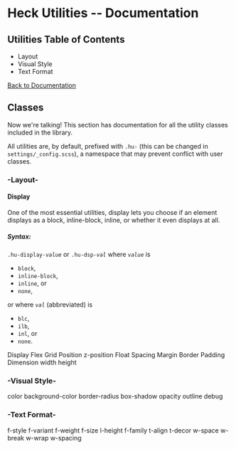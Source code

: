 # Heck Utilities -- Documentation
## Utilities Table of Contents
- Layout
- Visual Style
- Text Format

[Back to Documentation](../readme.md)


## Classes
Now we're talking! This section has documentation for all the utility classes included in the library.

All utilities are, by default, prefixed with `.hu-` (this can be changed in `settings/_config.scss`), a namespace that may prevent conflict with user classes.

### -Layout-

#### Display
One of the most essential utilities, display lets you choose if an element displays as a block, inline-block, inline, or whether it even displays at all. 
##### Syntax: 
<code>.hu-display-*value*</code> or <code>.hu-dsp-*val*</code>
where <code>*value*</code> is 
- `block`,
- `inline-block`,
- `inline`, or
- `none`,

or where <code>*val*</code> (abbreviated) is
- `blc`,
- `ilb`,
- `inl`, or
- `none`.



Display
  Flex
  Grid
Position
  z-position
Float
Spacing
  Margin
  Border
  Padding
Dimension
  width
  height

### -Visual Style-
color 
background-color
border-radius
box-shadow
opacity
outline
debug

### -Text Format-
f-style
f-variant
f-weight
f-size
l-height
f-family
t-align
t-decor
w-space
w-break
w-wrap
w-spacing